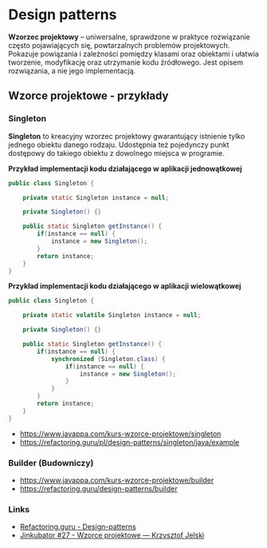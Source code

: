# Design patterns
**Wzorzec projektowy** – uniwersalne, sprawdzone w praktyce rozwiązanie często pojawiających się, powtarzalnych problemów projektowych. Pokazuje powiązania i zależności pomiędzy klasami oraz obiektami i ułatwia tworzenie, modyfikację oraz utrzymanie kodu źródłowego. Jest opisem rozwiązania, a nie jego implementacją.

## Wzorce projektowe - przykłady

### Singleton

**Singleton** to kreacyjny wzorzec projektowy gwarantujący istnienie tylko jednego obiektu danego rodzaju. Udostępnia też pojedynczy punkt dostępowy do takiego obiektu z dowolnego miejsca w programie.

**Przykład implementacji kodu działającego w aplikacji jednowątkowej**
```java
public class Singleton {

    private static Singleton instance = null;

    private Singleton() {}

    public static Singleton getInstance() {
        if(instance == null) {
            instance = new Singleton();
        }
        return instance;
    }
}

```

**Przykład implementacji kodu działającego w aplikacji wielowątkowej**
```java
public class Singleton {

    private static volatile Singleton instance = null;

    private Singleton() {}

    public static Singleton getInstance() {
        if(instance == null) {
            synchronized (Singleton.class) {
                if(instance == null) {
                    instance = new Singleton();
                }
            }
        }
        return instance;
    }
}

```

- https://www.javappa.com/kurs-wzorce-projektowe/singleton
- https://refactoring.guru/pl/design-patterns/singleton/java/example

### Builder (Budowniczy)

- https://www.javappa.com/kurs-wzorce-projektowe/builder
- https://refactoring.guru/design-patterns/builder

### Links
- [Refactoring.guru - Design-patterns](https://refactoring.guru/pl/design-patterns)
- [Jinkubator #27 - Wzorce projektowe — Krzysztof Jelski](https://www.youtube.com/watch?v=RADOhncoohY&t=3s)

